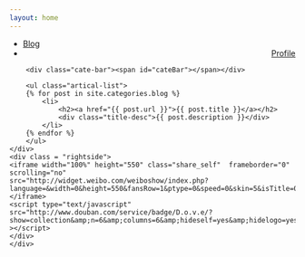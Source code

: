 ```yaml
---
layout: home
---
```


<div class="index-content blog">
    <div class="section">
        <ul class="artical-cate">
            <li class="on"><a href="/"><span>Blog</span></a></li>
            <li style="text-align:right"><a href="/profile"><span>Profile</span></a></li>
        </ul>

        <div class="cate-bar"><span id="cateBar"></span></div>

        <ul class="artical-list">
        {% for post in site.categories.blog %}
            <li>
                <h2><a href="{{ post.url }}">{{ post.title }}</a></h2>
                <div class="title-desc">{{ post.description }}</div>
            </li>
        {% endfor %}
        </ul>
    </div>
    <div class = "rightside">
    <iframe width="100%" height="550" class="share_self"  frameborder="0"
    scrolling="no"
    src="http://widget.weibo.com/weiboshow/index.php?language=&width=0&height=550&fansRow=1&ptype=0&speed=0&skin=5&isTitle=0&noborder=0&isWeibo=1&isFans=0&uid=2120543591&verifier=045e79b4&dpc=1"></iframe>
    <script type="text/javascript"
    src="http://www.douban.com/service/badge/D.o.v.e/?show=collection&amp;n=6&amp;columns=6&amp;hideself=yes&amp;hidelogo=yes&amp;cat=book"
    ></script>
    </div>
    </div>
</div>
